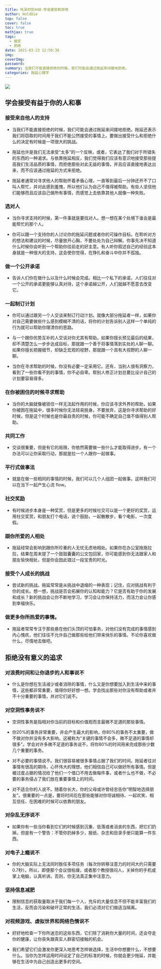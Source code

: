 ```yaml
---
title: 吼呆时刻448-学会接受和拒绝
author: HoldDie
top: false
cover: false
toc: true
mathjax: true
tags:
  - 接受
  - 拒绝
date: 2021-03-23 12:50:38
img: 
coverImg: 
password: 
summary: 当我们不能直接拒绝的时候，我们可能会通过拖延来间接地拒绝。
categories: 拖延心理学
---
```


![](https://cdn.jsdelivr.net/gh/asxing/img1/20210323125237.png)

## 学会接受有益于你的人和事

### 接受来自他人的支持

- 当我们不能直接拒绝的时候，我们可能会通过拖延来间接地拒绝。拖延还表示我们将窃取的时间用于我们不能公然接受的事情上。要做出接受什么和拒绝什么的决定有时候是一项很大的挑战。

- 拖延也许是我们无法承受“太多”的一个反映，或者，它表达了我们对于所错失的东西的一种渴求。与依靠拖延相反，我们觉得我们应该有意识地接受那些提高我们生活品质的事情，而拒绝那些对此无益的事情，并且应该直接地表达出来，而不应该通过拖延的方式来拒绝。

- 拖延者通常对寻求他人的帮助怀着矛盾心理，一直等到最后一分钟还开不了口叫人帮忙，并对此感到羞愧，所以他们认为自己不值得被帮助。有些人坚信他们能够而且应该自己做所有事情，而感觉上去依靠其他人就像一种失败。

### 选对人

- 当你寻求支持的时候，第一件事就是要找对人。想一想在某个处境下谁会是最能帮忙的那个人。

- 你可以跟一个支持你的人讨论你的拖延问题或者你的可操作目标。在聆听对方的想法和建议的时候，尽量放开心胸，不要处处为自己辩解。你事先决不知道什么时候你会听到一个帮助你往前走的好主意。有人听你叙述自己的经验这本身就是一种很大的支持，这会使你觉得，在挣扎和奋斗中你并不孤独。

### 做一个公开承诺

- 告诉人们你在做什么以及什么时候会完成。相比一个私下的承诺，人们往往对一个公开的承诺更能够认真对待，这个承诺越公开，人们就越不愿意去改变它。

### 一起制订计划

- 你可以通过跟另一个人交谈来制订行动汁划。就像大部分拖延者一样，如果你对自己需要做些什么感到模糊不清的话，将你的计划告诉别人这样一个单纯的行为就可以帮助你理清你的思路。

- 与一个跟你优势互补的人交谈对你尤其有帮助。如果你擅长预见最后的结果，却不清楚怎么一步步达成目标，那就跟一个善于将事情落到实处的人聊一聊。如果你擅长把握细节，却缺乏宏观的视野，那就跟一个具有大视野的人聊一聊。

- 当你在寻求帮助的时候，你没有必要一定采用它。还有，当别人很有洞察力，看到了一些你看不到的事情，你不必自卑。帮别人修正计划总要比设计自己的计划要容易得多。

### 在你被困住的时候寻求帮助

- 当你的大脑就像被锁住一样无法起作用的时候，你应该寻求外界的帮助，如果你被困在拖延中，很多时候你无法轻易脱身。不要放弃，这是你寻求帮助的好时候，但是这个时候也是你最自责的时候，你可能不确定自己值不值得别人帮助。

### 共同工作

- 交谈很重要，但是有它的局限，你依然需要做一些什么才能取得进步。有一个办法可以让你采取行动，那就是拉一个人跟你一起做事。

### 平行式做事法

- 就是在做一些相同的事情的时候，我们可以几个人组团一起做事。这样我们可以在当下一起产生心流 flow。

### 社交奖励

- 有时候进步本身是一种奖赏，但是更多的时候社交可以是一个更好的奖赏，运用社交奖赏，和朋友打个电话，说个鼓励，一起散散步，看个电影，一次度假。

### 跟你所爱的人相处

- 拖延经常会影响到跟你所珍重的人无忧无虑地相处。如果你在办公室拖拖拉拉，结果在周末提了一个鼓鼓囊囊的公文包回家，你可能感到你无法跟家人和朋友愉快相处，但是你会因此错过一段宝贵的时光。

### 接受个人成长的挑战

- 尝试新的挑战。拖延常常是从挑战中退缩的一种表现；记住，应对挑战有利于你的成长。想一想，挑战是否会拓展你的认知和能力？它是否有助于你的发展和成长？新的挑战会让你不断地学习，学习会让你保持活力，而活力会让你感到幸福快乐。

### 做更多你所热爱的事情。

- 拖延者常常专注于那些悬在他们头顶的可怕事务，对他们没有完成的事情感到内心愧疚，他们往往不允许自己做那些给他们带来快乐的事情。不论你喜欢做什么，尽情地去做吧。

## 拒绝没有意义的追求

### 对浪费时间和让你退步的人和事说不

- 什么是你想在生活减少或者消除的事情，什么又是你想要加入到生活中来的事情，这些都非常重要，值得你好好想一想。学会找出那些对你没有帮助或者并不十分重要的事情，并对它们说不。

### 对空洞性事务说不

- 空洞性事务是指相对你当前的目标和价值观而言最微不足道的那些事情。

- 你20%的事务非常重要，并会产生最大的影响，你80%的事务不太重要，做不做对你并没有多大影响。这被称为“关键的事情不会多，微不足道的事情却很多”。学会对许多微不足道的事务说不，将你80%的时间用来完成那些少数几个重要的事务。

- 对不必要的事情说不。我们很容易被很多事情占据了我们的时间。拖延者往对事情有很高的期待，心怀伟大的理想，他们相信自己可以做好所有事情。但是被过度占据的情况给了他们一个借口不用去做每件事，或者什么也不做，不必要的事务侵占了我们放在重要事情上的时间。

- 对不适合你的人说不。随着你长大，你的父母或许曾经忠告你“明智地选择朋友”。很重要的一点是，要将时间花在那些能够对你坦诚相待、一起欢笑、相互信任、在困难的时候可以依靠的朋友。

### 对杂乱无序说不

- 如果你有一些当你看到它们的时候感到沉重、低落或者沮丧的东西，把它们扔掉。但是有一个警告：不管你扔掉多少，报纸、杂志和目录手册只能算一件东西。

### 对电子上瘾说不

- 你的大脑实际上无法同时胜任多项任务（每次你转移注意力的时间大约只需要0.7秒）。所以，即便那个会议很枯燥，或者那个教授很闷人，关掉你的手机或掌上电脑，认真听讲。否则，你无法真正集中注意力。

### 坚持信息减肥

- 限制信息的获取量取决于我们每一个人，充斥的大量信息不但不能丰富我们的生活，反而会污染和破坏正常的生活，我们必须对它们做适当隔离。

### 对视频游戏、虚拟世界和网络色情说不

- 好好地检查一下你所迷恋的这些东西，它们除了消耗你大量的时间，还会夺走你的健康，让你丧失跟真实人群密切接触的机会。

- 我们希望它们会激发你更深入地思考怎样做选择，生活中你想要什么，不想要什么。当你为怎样运用时间设定了自己的标准的时候，你就会更少拖延，并能够在生活中为自己创造出更多的空间。